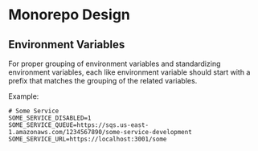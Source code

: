 # Monorepo Design

## Environment Variables

For proper grouping of environment variables and standardizing environment variables, each like environment variable should start with a prefix that matches the grouping of the related variables.

Example:

```env
# Some Service
SOME_SERVICE_DISABLED=1
SOME_SERVICE_QUEUE=https://sqs.us-east-1.amazonaws.com/1234567890/some-service-development
SOME_SERVICE_URL=https://localhost:3001/some
```
